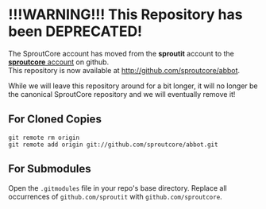!!!WARNING!!! This Repository has been DEPRECATED!
==================================================

The SproutCore account has moved from the **sproutit** account to the [**sproutcore** account](http://github.com/sproutcore) on github.  
This repository is now available at <http://github.com/sproutcore/abbot>.

While we will leave this repository around for a bit longer, it will no longer be the canonical SproutCore
repository and we will eventually remove it!

For Cloned Copies
-----------------

    git remote rm origin
    git remote add origin git://github.com/sproutcore/abbot.git

For Submodules
--------------

Open the `.gitmodules` file in your repo's base directory.
Replace all occurrences of `github.com/sproutit` with `github.com/sproutcore`.

